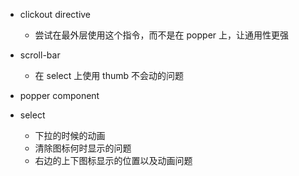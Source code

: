 - clickout directive
  - 尝试在最外层使用这个指令，而不是在 popper 上，让通用性更强
- scroll-bar
  - 在 select 上使用 thumb 不会动的问题
- popper component

- select
  - 下拉的时候的动画
  - 清除图标何时显示的问题
  - 右边的上下图标显示的位置以及动画问题
